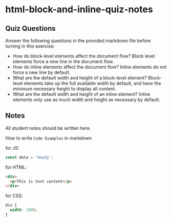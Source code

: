 # html-block-and-inline-quiz-notes

## Quiz Questions

Answer the following questions in the provided markdown file before turning in this exercise:

- How do block-level elements affect the document flow?
  Block level elements force a new line in the document flow.
- How do inline elements affect the document flow?
  Inline elements do not force a new line by default.
- What are the default width and height of a block-level element?
  Block-level elements take up the full available width by default, and have the minimum necessary height to display all content.
- What are the default width and height of an inline element?
  Inline elements only use as much width and height as necessary by default.

## Notes

All student notes should be written here.

How to write `Code Examples` in markdown

for JS:

```javascript
const data = 'Howdy';
```

for HTML:

```html
<div>
  <p>This is text content</p>
</div>
```

for CSS:

```css
div {
  width: 100%;
}
```

